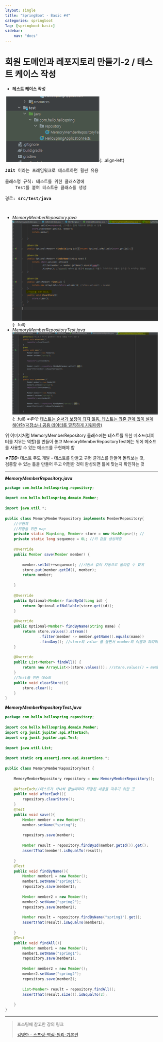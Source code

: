 ```yaml
---
layout: single
title: "SpringBoot - Basic #4"
categories: springboot
Tag: [springboot-basic]
sidebar: 
    nav: "docs"
---
```


# 회원 도메인과 레포지토리 만들기-2 / 테스트 케이스 작성

* **테스트 케이스 작성**

![클래스명 예시 및 구조도](/assets/images/2022-10-17-15-43-39.png){: .align-left}
<pre>
<span style="font-weight: bold">JUit</span> 이라는 프레임워크로 테스트하면 훨씬 유용

클래스명 규칙: 테스트를 위한 클래스명에 
    Test를 붙여 테스트용 클래스를 생성
    
경로: <span style="font-weight: bold">src/test/java</span> 
</pre>

<br>

* _MemoryMemberRepository.java_
![MemoryMemberRepository.java code image](/assets/images/2022-10-17-15-53-25.png){: .full}
* _MemoryMemberRepositoryTest.java_
![MemoryMemberRepositoryTest.java code image](/assets/images/2022-10-17-15-54-43.png){: .full}
_※주의:_ <u>테스트는 순서가 보장이 되지 않음, 테스트는 의존 관계 없이 설계 해야함(저장소나 공용 데이터를 깔끔하게 지워야함)</u>

<p>위 이미지처럼 MemoryMemberRepository 클래스에는 테스트를 위한 메소드(데이터를 지우는 역할)를 만들어 놓고 MemoryMemberRepositoryTest에는 위에 메소드를 사용할 수 있는 메소드를 구현해야 함</p>

_**※TDD:**_ 테스트 주도 개발 - 테스트를 만들고 구현 클래스를 만들어 돌려보는 것, <br>검증할 수 있는 틀을 만들어 두고 어떤한 것이 완성되면 틀에 맞는지 확인하는 것

<hr>

_**MemoryMemberRepository.java**_
```java
package com.hello.hellospring.repository;

import com.hello.hellospring.domain.Member;

import java.util.*;

public class MemoryMemberRepository implements MemberRepository{
    //구현체
    //저장을 위한 map
    private static Map<Long, Member> store = new HashMap<>(); //
    private static long sequence = 0L; //키 값을 생성해줌

    @Override
    public Member save(Member member) {

        member.setId(++sequence); //시퀀스 값이 자동으로 올라갈 수 있게
        store.put(member.getId(), member);
        return member;

    }

    @Override
    public Optional<Member> findById(Long id) {
        return Optional.ofNullable(store.get(id));
    }

    @Override
    public Optional<Member> findByName(String name) {
        return store.values().stream()
                .filter(member -> member.getName().equals(name))
                .findAny(); //store의 value 를 돌면서 member의 이름과 파라미터의 이름이 같으면 다 보여주는 명령어
    }

    @Override
    public List<Member> findAll() {
        return new ArrayList<>(store.values()); //store.values() = member
    }
    //Test를 위한 메소드
    public void clearStore(){
        store.clear();
    }
}
```
_**MemoryMemberRepositoryTest.java**_
```java
package com.hello.hellospring.repository;

import com.hello.hellospring.domain.Member;
import org.junit.jupiter.api.AfterEach;
import org.junit.jupiter.api.Test;

import java.util.List;

import static org.assertj.core.api.Assertions.*;

public class MemoryMemberRepositoryTest {

    MemoryMemberRepository repository = new MemoryMemberRepository();

    @AfterEach//테스트가 하나씩 끝날때마다 저장된 내용을 지우기 위한 곳
    public void afterEach(){
        repository.clearStore();
    }
    @Test
    public void save(){
        Member member = new Member();
        member.setName("spring");

        repository.save(member);

        Member result = repository.findById(member.getId()).get();
        assertThat(member).isEqualTo(result);

    }
    @Test
    public void findByName(){
        Member member1 = new Member();
        member1.setName("spring1");
        repository.save(member1);

        Member member2 = new Member();
        member2.setName("spring2");
        repository.save(member2);

        Member result = repository.findByName("spring1").get();
        assertThat(result).isEqualTo(member1);

    }
    @Test
    public void findAll(){
        Member member1 = new Member();
        member1.setName("spring1");
        repository.save(member1);

        Member member2 = new Member();
        member2.setName("spring2");
        repository.save(member2);

        List<Member> result = repository.findAll();
        assertThat(result.size()).isEqualTo(2);

    }
}
```
---
 > 포스팅에 참고한 강의 링크 
 >
 >[김영한 - 스프링-핵심-원리-기본편](https://www.inflearn.com/course/%EC%8A%A4%ED%94%84%EB%A7%81-%ED%95%B5%EC%8B%AC-%EC%9B%90%EB%A6%AC-%EA%B8%B0%EB%B3%B8%ED%8E%B8)